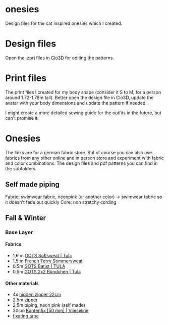 # onesies
Design files for the cat inspired onesies which I created.

# Design files

Open the .zprj files in [Clo3D](https://www.clo3d.com/) for editing the patterns.


# Print files

The print files I created for my body shape (consider it S to M, for a person around 1.72-1.78m tall).
Better open the design file in Clo3D, update the avatar with your body dimensions and update the pattern if needed.

I might create a more detailed sewing guide for the outfits in the future, but can't promise it.


# Onesies

The links are for a german fabric store. But of course you can also use fabrics from any other online and in person store and experiment with fabric and color combinations. The design files and pdf patterns you can find in the subfolders. 

## Self made piping

Fabric: swimwear fabric, neonpink (or another color) -> swimwear fabric so it doesn't fade out quickly
Core: non stretchy cording


## Fall & Winter

### Base Layer

#### Fabrics

- 1,6 m [GOTS Softsweat | Tula](https://www.stoffe.de/p/gots-softsweat-tula-schwarz/1065173.0.m.html)
- 1,5 m [French Terry Sommersweat](https://www.stoffe.de/p/french-terry-sommersweat-farbverlauf-leopard-digitaldruck-by-poppy-purpur-feuerrot/1306362.0.m.html)
- 0,5m [GOTS Batist | TULA](https://www.stoffe.de/p/gots-batist-tula-schwarz/1274569.0.m.html)
- 0,5m [GOTS 2x2 Bündchen | Tula](https://www.stoffe.de/p/gots-2x2-buendchen-tula-schwarz/940652.0.m.html)

#### Other materials

- 4x [hidden zipper 22cm](https://www.stoffe.de/p/reissverschluss-nahtverdeckt-kunststoff--580--ykk/2018.537705.Stk.html)
- 2,5m [zipper](https://www.stoffe.de/p/endlosreissverschluss-kunststoff--580--ykk/1446.0.m.html)
- 2,5m piping, neon pink (self made)
- 30cm [Kantenfix [50 mm] | Vlieseline](https://www.stoffe.de/p/kantenfix-50-mm-vlieseline-anthrazit/3423.0.m.html)
- [fixating tape](https://www.amazon.de/dp/B086X1FT8T)


<!-- ### 2nd layer

#### Fabrics

- 2,6m [Alpenfleece Kuschelsweat Uni](https://www.stoffe.de/p/alpenfleece-kuschelsweat-uni-schwarz/872448.0.m.html)
- 1,5 m [French Terry Sommersweat](https://www.stoffe.de/p/french-terry-sommersweat-farbverlauf-leopard-digitaldruck-by-poppy-purpur-feuerrot/1306362.0.m.html)
- 0,5m [GOTS 2x2 Bündchen | Tula](https://www.stoffe.de/p/gots-2x2-buendchen-tula-schwarz/940652.0.m.html)

#### Other materials

- 2x [hidden zipper 22cm](https://www.stoffe.de/p/reissverschluss-nahtverdeckt-kunststoff--580--ykk/2018.537705.Stk.html)
- [fixating tape](https://www.amazon.de/dp/B086X1FT8T) -->